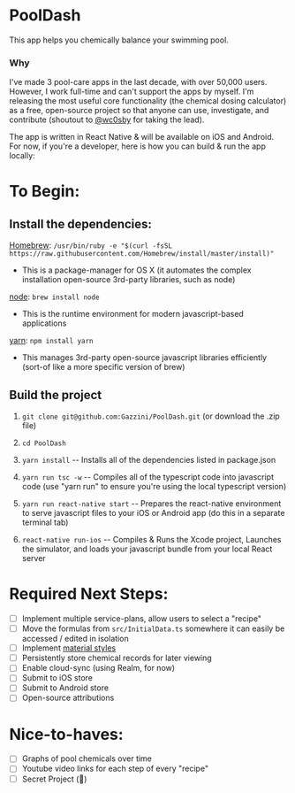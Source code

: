 # PoolDash
This app helps you chemically balance your swimming pool.

### Why
I've made 3 pool-care apps in the last decade, with over 50,000 users. However, I work full-time and can't support the apps by myself. I'm releasing the most useful core functionality (the chemical dosing calculator) as a free, open-source project so that anyone can use, investigate, and contribute (shoutout to [@wc0sby](https://github.com/wc0sby) for taking the lead).

The app is written in React Native & will be available on iOS and Android. For now, if you're a developer, here is how you can build & run the app locally:

# To Begin:

## Install the dependencies:

[Homebrew](https://brew.sh/): `/usr/bin/ruby -e "$(curl -fsSL https://raw.githubusercontent.com/Homebrew/install/master/install)"`
- This is a package-manager for OS X (it automates the complex installation open-source 3rd-party libraries, such as node)

[node](https://nodejs.org/en/): `brew install node`
- This is the runtime environment for modern javascript-based applications

[yarn](https://yarnpkg.com/en/): `npm install yarn`
- This manages 3rd-party open-source javascript libraries efficiently (sort-of like a more specific version of brew)

## Build the project

1) `git clone git@github.com:Gazzini/PoolDash.git` (or download the .zip file)

2) `cd PoolDash`

3) `yarn install` -- Installs all of the dependencies listed in package.json

4) `yarn run tsc -w` -- Compiles all of the typescript code into javascript code (use "yarn run" to ensure you're using the local typescript version)

5) `yarn run react-native start` -- Prepares the react-native environment to serve javascript files to your iOS or Android app (do this in a separate terminal tab)

6) `react-native run-ios` -- Compiles & Runs the Xcode project, Launches the simulator, and loads your javascript bundle from your local React server


# Required Next Steps:
- [ ] Implement multiple service-plans, allow users to select a "recipe"
- [ ] Move the formulas from `src/InitialData.ts` somewhere it can easily be accessed / edited in isolation
- [ ] Implement [material styles](https://github.com/callstack/react-native-paper)
- [ ] Persistently store chemical records for later viewing
- [ ] Enable cloud-sync (using Realm, for now)
- [ ] Submit to iOS store
- [ ] Submit to Android store
- [ ] Open-source attributions

# Nice-to-haves:
- [ ] Graphs of pool chemicals over time
- [ ] Youtube video links for each step of every "recipe"
- [ ] Secret Project (🙊)
